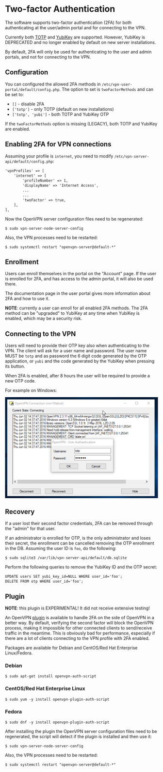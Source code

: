 # Two-factor Authentication

The software supports two-factor authentication (2FA) for both authenticating
at the user/admin portal and for connecting to the VPN.

Currently both 
[TOTP](https://en.wikipedia.org/wiki/Time-based_One-time_Password_Algorithm) 
and [YubiKey](https://yubico.com/) are supported. However, YubiKey is 
DEPRECATED and no longer enabled by default on new server installations.

By default, 2FA will only be used for authenticating to the user and admin
portals, and not for connecting to the VPN.

## Configuration

You can configured the allowed 2FA methods in 
`/etc/vpn-user-portal/default/config.php`. The option to set is
`twoFactorMethods` and can be set to:

* `[]` - disable 2FA
* `['totp']` - only TOTP (default on new installations)
* `['totp', 'yubi']` - both TOTP and YubiKey OTP

If the `twoFactorMethods` option is missing (LEGACY), both TOTP and YubiKey are 
enabled.

## Enabling 2FA for VPN connections

Assuming your profile is `internet`, you need to modify 
`/etc/vpn-server-api/default/config.php`:

    'vpnProfiles' => [
        'internet' => [
            'profileNumber' => 1,
            'displayName' => 'Internet Access',
            ...
            ...
            'twoFactor' => true,
        ],
    ],

Now the OpenVPN server configuration files need to be regenerated:

    $ sudo vpn-server-node-server-config

Also, the VPN processes need to be restarted:

    $ sudo systemctl restart "openvpn-server@default-*"

## Enrollment

Users can enroll themselves in the portal on the "Account" page. If the user
is enrolled for 2FA, and has access to the admin portal, it will also be used
there.

The documentation page in the user portal gives more information about 2FA and
how to use it.

**NOTE**: currently a user can enroll for all enabled 2FA methods. The 2FA 
method can be "upgraded" to YubiKey at any time when YubiKey is enabled, which 
may be a security risk.

## Connecting to the VPN

Users will need to provide their OTP key also when authenticating to the
VPN. The client will ask for a user name and password. The user name MUST be
`totp` and as password the 6 digit code generated by the OTP application, or
`yubi` and the code generated by the YubiKey when pressing its button.

When 2FA is enabled, after 8 hours the user will be required to provide a new 
OTP code.

For example on Windows:

![OTP on Windows](img/windows_otp.png)

## Recovery

If a user lost their second factor credentials, 2FA can be removed through 
the "admin" for that user.

If an administrator is enrolled for OTP, is the only administrator and loses 
their secret, the enrollment can be cancelled removing the OTP enrollment in
the DB. Assuming the user ID is `foo`, do the following:

    $ sudo sqlite3 /var/lib/vpn-server-api/default/db.sqlite

Perform the following queries to remove the YubiKey ID and the OTP secret:

    UPDATE users SET yubi_key_id=NULL WHERE user_id='foo';
    DELETE FROM otp WHERE user_id='foo';

## Plugin

**NOTE**: this plugin is EXPERIMENTAL! It did not receive extensive testing!

An OpenVPN [plugin](https://github.com/fkooman/auth-script-openvpn) is 
available to handle 2FA on the side of OpenVPN in a better way. By default,
verifying the second factor will block the OpenVPN process, making it 
impossible for other connected clients to send/receive traffic in the meantime. 
This is obviously bad for performance, especially if there are a lot of clients 
connecting to the VPN profile with 2FA enabled.

Packages are available for Debian and CentOS/Red Hat Enterprise Linux/Fedora.

### Debian

    $ sudo apt-get install openvpn-auth-script

### CentOS/Red Hat Enterprise Linux

    $ sudo yum -y install openvpn-plugin-auth-script

### Fedora

    $ sudo dnf -y install openvpn-plugin-auth-script

After installing the plugin the OpenVPN server configuration files need to be 
regenerated, the script will detect if the plugin is installed and then use it:

    $ sudo vpn-server-node-server-config

Also, the VPN processes need to be restarted:

    $ sudo systemctl restart "openvpn-server@default-*"
